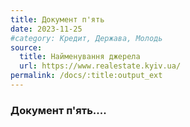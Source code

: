 ```yaml
---
title: Документ п'ять
date: 2023-11-25
#category: Кредит, Держава, Молодь
source:
  title: Найменування джерела
  url: https://www.realestate.kyiv.ua/
permalink: /docs/:title:output_ext
---
```


### Документ п'ять....
